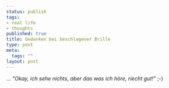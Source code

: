 ```yaml
--- 
status: publish
tags: 
- real life
- thoughts
published: true
title: Gedanken bei beschlagener Brille
type: post
meta: 
  tags: ""
layout: post
---
```

<p>... <i>&quot;Okay, ich sehe nichts, aber das was ich höre, riecht gut!&quot;</i> ;-)</p>
